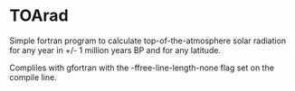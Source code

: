# TOArad
Simple fortran program to calculate top-of-the-atmosphere solar radiation for any year in +/- 1 million years BP and for any latitude.

Compliles with gfortran with the -ffree-line-length-none flag set on the compile line.
